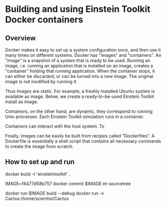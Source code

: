 # Building and using Einstein Toolkit Docker containers

## Overview

Docker makes it easy to set up a system configuration once, and then
use it many times on different systems. Docker has "images" and
"containers". An "image" is a snapshot of a system that is ready to be
used. Running an image, i.e. running an application that is installed
on an image, creates a "container" holding that running application.
When the container stops, it can either be discarded, or can be turned
into a new image. The original image is not modified by running it.

Thus images are static. For example, a freshly installed Ubuntu system
is available as image. Below, we create a ready-to-be-used Einstein
Toolkit install as image.

Containers, on the other hand, are dynamic, they correspond to running
Unix processes. Each Einstein Toolkit simulation runs in a container.

Containers can interact with the host system. To 

Finally, images can be easily be built from recipes called
"Dockerfiles". A Dockerfile is essentially a shell script that
contains all necessary commands to create the image from scratch.

## How to set up and run

docker build -t 'einsteintoolkit' .


IMAGE=f6477d58b757
docker commit $IMAGE et-sourcetree

docker run $IMAGE build --debug
docker run -v Cactus:/home/scientist/Cactus
